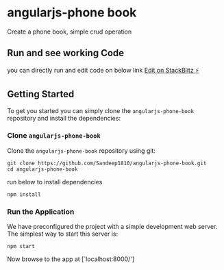 # angularjs-phone book

Create a phone book, simple crud operation

## Run and see working Code

you can directly run and edit code on below link
[Edit on StackBlitz ⚡️](https://stackblitz.com/edit/angularjs-qtymmw)

## Getting Started

To get you started you can simply clone the `angularjs-phone-book` repository and install the dependencies:

### Clone `angularjs-phone-book`

Clone the `angularjs-phone-book` repository using git:

```
git clone https://github.com/Sandeep1810/angularjs-phone-book.git
cd angularjs-phone-book
```

run below to install dependencies

```
npm install
```

### Run the Application

We have preconfigured the project with a simple development web server. The simplest way to start
this server is:

```
npm start
```

Now browse to the app at [`localhost:8000/']
